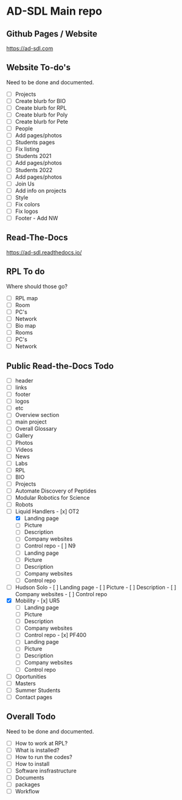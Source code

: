 # AD-SDL Main repo


## Github Pages / Website
https://ad-sdl.com

## Website To-do's
Need to be done and documented.
- [ ]  Projects
  - [ ]  Create blurb for BIO
  - [ ]  Create blurb for RPL
  - [ ]  Create blurb for Poly
  - [ ]  Create blurb for Pete
- [ ]  People
  - [ ]  Add pages/photos
- [ ]  Students pages
  - [ ]  Fix listing
- [ ]  Students 2021
  - [ ]  Add pages/photos
- [ ]  Students 2022
  - [ ]  Add pages/photos
- [ ]  Join Us
  - [ ]  Add info on projects
- [ ]  Style
  - [ ] Fix colors
  - [ ] Fix logos
  - [ ] Footer -  Add NW

## Read-The-Docs
https://ad-sdl.readthedocs.io/

## RPL To do
Where should those go?
- [ ]  RPL map
  - [ ]  Room
  - [ ]  PC's
  - [ ]  Network
- [ ]  Bio map
  - [ ]  Rooms
  - [ ]  PC's
  - [ ]  Network

## Public Read-the-Docs Todo

- [ ]  header
  - [ ]  links
- [ ]  footer
  - [ ]  logos
  - [ ]  etc
- [ ]  Overview section
  - [ ]  main project
- [ ]  Overall Glossary
- [ ]  Gallery
  - [ ]  Photos
  - [ ]  Videos
- [ ]  News 
- [ ]  Labs
  - [ ]  RPL
  - [ ]  BIO
- [ ]  Projects
  - [ ]  Automate Discovery of Peptides
  - [ ]  Modular Robotics for Science
- [ ]  Robots
  - [ ]  Liquid Handlers
    - [x]  OT2
      - [x]  Landing page
      - [ ]  Picture
      - [ ]  Description
      - [ ]  Company websites
      - [ ]  Control repo
    - [ ]  N9
      - [ ]  Landing page
      - [ ]  Picture
      - [ ]  Description
      - [ ]  Company websites
      - [ ]  Control repo
  - [ ]  Hudson Solo
    - [ ]  Landing page
    - [ ]  Picture
    - [ ]  Description
    - [ ]  Company websites
    - [ ]  Control repo
  - [x]  Mobility 
    - [x]  UR5
      - [ ]  Landing page
      - [ ]  Picture
      - [ ]  Description
      - [ ]  Company websites
      - [ ]  Control repo
    - [x]  PF400
      - [ ]  Landing page
      - [ ]  Picture
      - [ ]  Description
      - [ ]  Company websites
      - [ ]  Control repo
- [ ]  Oportunities
  - [ ]  Masters
  - [ ]  Summer Students
- [ ]  Contact pages

## Overall Todo
Need to be done and documented.
- [ ]  How to work at RPL?
  - [ ]  What is installed?
  - [ ]  How to run the codes?
  - [ ]  How to install
- [ ]  Software insfrastructure
  - [ ]  Documents
  - [ ]  packages
  - [ ]  Workflow
